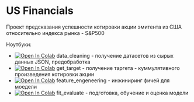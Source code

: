 # US Financials

Проект предсказания успешности котировки акции эмитента из США относительно индекса рынка - S&P500

Ноутбуки:
- [![Open In Colab](https://colab.research.google.com/assets/colab-badge.svg)](https://colab.research.google.com/github/DmitriyKhodykin/USFinancials/blob/main/data_cleaning.ipynb) data_cleaning - получение датасетов из сырых данных JSON, предобработка
- [![Open In Colab](https://colab.research.google.com/assets/colab-badge.svg)](https://colab.research.google.com/github/DmitriyKhodykin/USFinancials/blob/main/get_target.ipynb) get_target - получение таргета - куммулятивного произведения котировки акции
- [![Open In Colab](https://colab.research.google.com/assets/colab-badge.svg)](https://colab.research.google.com/github/DmitriyKhodykin/USFinancials/blob/main/feature_engeneering.ipynb) feature_engeneering - инжиниринг фичей для моедели
- [![Open In Colab](https://colab.research.google.com/assets/colab-badge.svg)](https://colab.research.google.com/github/DmitriyKhodykin/USFinancials/blob/main/fit_evaluate.ipynb) fit_evaluate - подготовка, обучение и оценка модели
